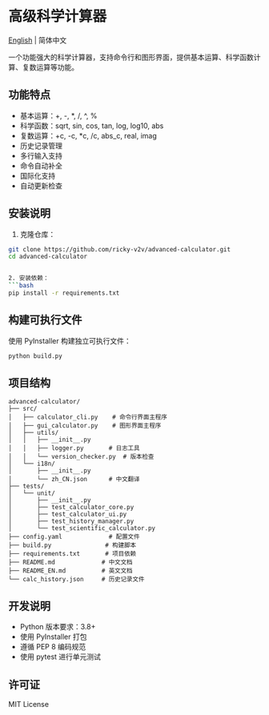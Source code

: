 # 高级科学计算器

[English](README_EN.md) | 简体中文

一个功能强大的科学计算器，支持命令行和图形界面，提供基本运算、科学函数计算、复数运算等功能。

## 功能特点

- 基本运算：+, -, *, /, ^, %
- 科学函数：sqrt, sin, cos, tan, log, log10, abs
- 复数运算：+c, -c, *c, /c, abs_c, real, imag
- 历史记录管理
- 多行输入支持
- 命令自动补全
- 国际化支持
- 自动更新检查

## 安装说明

1. 克隆仓库：
```bash
git clone https://github.com/ricky-v2v/advanced-calculator.git
cd advanced-calculator


2. 安装依赖：
```bash
pip install -r requirements.txt
 ```


## 构建可执行文件
使用 PyInstaller 构建独立可执行文件：

```bash
python build.py
 ```

## 项目结构
```plaintext
advanced-calculator/
├── src/
│   ├── calculator_cli.py    # 命令行界面主程序
│   ├── gui_calculator.py    # 图形界面主程序
│   ├── utils/
│   │   ├── __init__.py
│   │   ├── logger.py       # 日志工具
│   │   └── version_checker.py  # 版本检查
│   └── i18n/
│       ├── __init__.py
│       └── zh_CN.json      # 中文翻译
├── tests/
│   └── unit/
│       ├── __init__.py
│       ├── test_calculator_core.py
│       ├── test_calculator_ui.py
│       ├── test_history_manager.py
│       └── test_scientific_calculator.py
├── config.yaml             # 配置文件
├── build.py               # 构建脚本
├── requirements.txt       # 项目依赖
├── README.md             # 中文文档
├── README_EN.md          # 英文文档
└── calc_history.json     # 历史记录文件

 ```

## 开发说明
- Python 版本要求：3.8+
- 使用 PyInstaller 打包
- 遵循 PEP 8 编码规范
- 使用 pytest 进行单元测试
## 许可证
MIT License